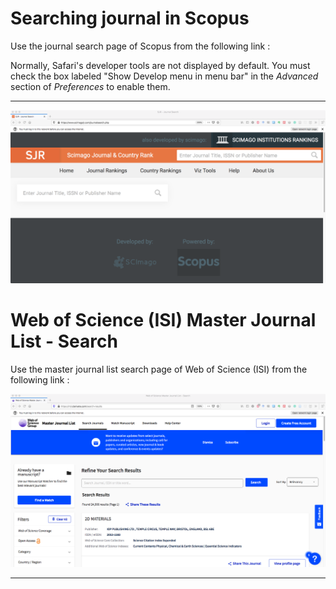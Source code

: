 # Searching journal in Scopus

Use the journal search page of Scopus from the following link :


Normally, Safari's developer tools are not displayed by default. You must check the box labeled "Show Develop menu in menu bar" in the _Advanced_ section of _Preferences_ to enable them.

---

![Scopus Journal Search Link](../images/scopus.png)


# Web of Science (ISI) Master Journal List - Search 

Use the master journal list search page of Web of Science (ISI) from the following link :


![Web of Science (ISI) Journal Search Link](../images/wos.png)

<!-- ![Advanced Safari Preferences Pane](https://i.imgur.com/TFhUXoA.png) -->

---
<!-- [source](https://support.apple.com/guide/safari/use-the-developer-tools-in-the-develop-menu-sfri20948/mac) -->

